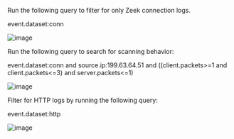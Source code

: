 Run the following query to filter for only Zeek connection logs.

event.dataset:conn

![image](https://github.com/user-attachments/assets/5df234ea-0198-4c45-8c6b-01dcd9a5a0fd)



Run the following query to search for scanning behavior:

event.dataset:conn and source.ip:199.63.64.51 and ((client.packets>=1 and client.packets<=3) and server.packets<=1)

![image](https://github.com/user-attachments/assets/931358f3-7636-4ea6-8b85-a4ea435b861e)


Filter for HTTP logs by running the following query:

event.dataset:http

![image](https://github.com/user-attachments/assets/80375a13-4c53-4439-8526-ccaf3f93cb72)
